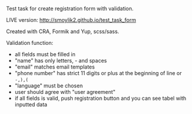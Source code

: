 Test task for create registration form with validation.

LIVE version: http://smoylik2.github.io/test_task_form

Created with CRA, Formik and Yup, scss/sass.

Validation function:
  - all fields must be filled in
  - "name" has only letters, - and spaces
  - "email" matches email templates
  - "phone number" has strict 11 digits or plus at the beginning of line or `-,),(`
  - "language" must be chosen
  - user should agree with "user agreement"
  - if all fields is valid, push registration button and you can see tabel with inputted data
